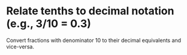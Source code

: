 # Relate tenths to decimal notation (e.g., 3/10 = 0.3)

Convert fractions with denominator 10 to their decimal equivalents and vice-versa.

